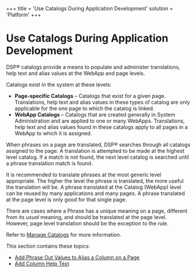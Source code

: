 +++
title = 'Use Catalogs During Application Development'
solution = 'Platform'
+++

# Use Catalogs During Application Development

DSP® catalogs provide a means to populate and administer translations,
help text and alias values at the WebApp and page levels.

Catalogs exist in the system at these levels:

  - **Page-specific Catalogs** – Catalogs that exist for a given page.
    Translations, help text and alias values in these types of catalog
    are only applicable for the one page to which the catalog is linked.
  - **WebApp Catalogs** – Catalogs that are created generally in System
    Administration and are applied to one or many WebApps. Translations,
    help text and alias values found in these catalogs apply to all
    pages in a WebApp to which it is assigned.

When phrases on a page are translated, DSP® searches through all
catalogs assigned to the page. A translation is attempted to be made at
the highest level catalog. If a match is not found, the next level
catalog is searched until a phrase translation match is found.

It is recommended to translate phrases at the most generic level
appropriate. The higher the level the phrase is translated, the more
useful the translation will be. A phrase translated at the Catalog
(WebApp) level can be reused by many applications and many pages. A
phrase translated at the page level is only good for that single page.

There are cases where a Phrase has a unique meaning on a page, different
from its *usual* meaning, and should be translated at the page level.
However, page level translation should be the exception to the rule.

Refer to [Manage Catalogs](Manage_Catalogs.htm) for more information.

This section contains these topics:

  - [Add Phrase Out Values to Alias a Column on a
    Page](Add_Phrase_Out_Values_to_Alias_a_Column_on_a_Page.htm)
  - [Add Column Help Text](../../WebApp_Dev/Add_Column_Help_Text.htm)
